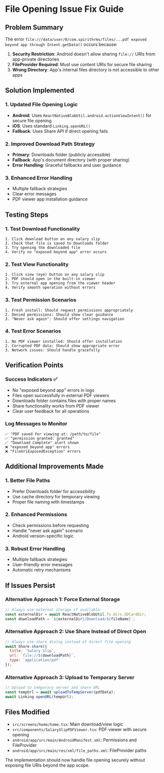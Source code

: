 # File Opening Issue Fix Guide

## Problem Summary
The error `file:///data/user/0/com.spirithrms/files/...pdf exposed beyond app through Intent.getData()` occurs because:

1. **Security Restriction**: Android doesn't allow sharing `file://` URIs from app-private directories
2. **FileProvider Required**: Must use content URIs for secure file sharing
3. **Wrong Directory**: App's internal files directory is not accessible to other apps

## Solution Implemented

### 1. Updated File Opening Logic
- **Android**: Uses `ReactNativeBlobUtil.android.actionViewIntent()` for secure file opening
- **iOS**: Uses standard `Linking.openURL()` 
- **Fallback**: Uses Share API if direct opening fails

### 2. Improved Download Path Strategy
- **Primary**: Downloads folder (publicly accessible)
- **Fallback**: App's document directory (with proper sharing)
- **Error Handling**: Graceful fallbacks and user guidance

### 3. Enhanced Error Handling
- Multiple fallback strategies
- Clear error messages
- PDF viewer app installation guidance

## Testing Steps

### 1. Test Download Functionality
```
1. Click download button on any salary slip
2. Check that file is saved to Downloads folder
3. Try opening the downloaded file
4. Verify no "exposed beyond app" error occurs
```

### 2. Test View Functionality  
```
1. Click view (eye) button on any salary slip
2. PDF should open in the built-in viewer
3. Try external app opening from the viewer header
4. Verify smooth operation without errors
```

### 3. Test Permission Scenarios
```
1. Fresh install: Should request permissions appropriately
2. Denied permissions: Should show clear guidance
3. "Never ask again": Should offer settings navigation
```

### 4. Test Error Scenarios
```
1. No PDF viewer installed: Should offer installation
2. Corrupted PDF data: Should show appropriate error
3. Network issues: Should handle gracefully
```

## Verification Points

### Success Indicators ✅
- No "exposed beyond app" errors in logs
- Files open successfully in external PDF viewers
- Downloads folder contains files with proper names
- Share functionality works from PDF viewer
- Clear user feedback for all operations

### Log Messages to Monitor
```
✅ "PDF saved for viewing at: /path/to/file"
✅ "permission granted: granted"  
✅ "Download Complete" alert shown
❌ "exposed beyond app" errors
❌ "FileUriExposedException" errors
```

## Additional Improvements Made

### 1. Better File Paths
- Prefer Downloads folder for accessibility
- Use cache directory for temporary viewing
- Proper file naming with timestamps

### 2. Enhanced Permissions
- Check permissions before requesting
- Handle "never ask again" scenario
- Android version-specific logic

### 3. Robust Error Handling
- Multiple fallback strategies
- User-friendly error messages
- Automatic retry mechanisms

## If Issues Persist

### Alternative Approach 1: Force External Storage
```javascript
// Always use external storage if available
const externalDir = await ReactNativeBlobUtil.fs.dirs.SDCardDir;
const downloadPath = `${externalDir}/Download/${fileName}`;
```

### Alternative Approach 2: Use Share Instead of Direct Open
```javascript
// Always use share dialog instead of direct file opening
await Share.share({
  title: 'Salary Slip',
  url: `file://${downloadPath}`,
  type: 'application/pdf'
});
```

### Alternative Approach 3: Upload to Temporary Server
```javascript
// Upload to temporary server and share URL
const tempUrl = await uploadToTempServer(pdfData);
await Linking.openURL(tempUrl);
```

## Files Modified
- `src/screens/home/home.tsx`: Main download/view logic
- `src/components/SalarySlipPDFViewer.tsx`: PDF viewer with secure opening
- `android/app/src/main/AndroidManifest.xml`: Permissions and FileProvider
- `android/app/src/main/res/xml/file_paths.xml`: FileProvider paths

The implementation should now handle file opening securely without exposing file URIs beyond the app scope.
